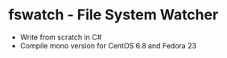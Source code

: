# fswatch - File System Watcher

- Write from scratch in C#
- Compile mono version for CentOS 6.8 and Fedora 23
